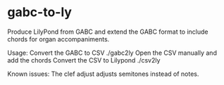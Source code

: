 gabc-to-ly
==========

Produce LilyPond from GABC and extend the GABC format to include chords for organ accompaniments.

Usage:
Convert the GABC to CSV
	./gabc2ly <number-of-sharps> <transpose> <file>
Open the CSV manually and add the chords
Convert the CSV to Lilypond
	./csv2ly <file>

Known issues:
The clef adjust adjusts semitones instead of notes.
